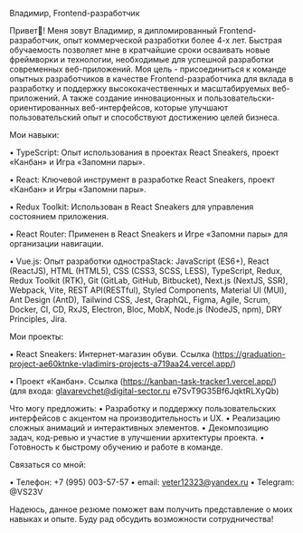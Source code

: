 

Владимир, Frontend-разработчик

Привет👋! Меня зовут Владимир,  я дипломированный Frontend-разработчик, опыт коммерческой разработки более 4-х лет. 
Быстрая обучаемость позволяет мне в кратчайшие сроки осваивать новые фреймворки и технологии, необходимые для успешной разработки современных веб-приложений. Моя цель  - присоединиться к команде опытных разработчиков в качестве Frontend-разработчика
 для вклада в разработку и поддержку высококачественных и масштабируемых веб-приложений. А также создание инновационных и пользовательски-ориентированных веб-интерфейсов, которые улучшают пользовательский опыт и способствуют достижению целей бизнеса.


Мои навыки:

• TypeScript:  Опыт использования в проектах React Sneakers, проект «Канбан» и Игра «Запомни пары».

• React:  Ключевой инструмент в разработке React Sneakers, проект «Канбан» и Игры «Запомни пары».

• Redux Toolkit:  Использован в React Sneakers для управления состоянием приложения.

• React Router:  Применен в React Sneakers и Игре «Запомни пары» для организации навигации.

• Vue.js:  Опыт разработки одностраStack:
JavaScript (ES6+), React (ReactJS), HTML (HTML5), CSS (CSS3, SCSS, LESS), TypeScript, Redux, Redux Toolkit (RTK), Git (GitLab, GitHub, Bitbucket), Next.js (NextJS, SSR), Webpack, Vite, REST API(RESTful), Styled Components, Material UI (MUI), Ant Design (AntD), Tailwind CSS, Jest, GraphQL, Figma, Agile, Scrum, Docker, CI, CD, RxJS, Electron, Bloc, MobX, Node.js (NodeJS, npm), DRY Principles, Jira.



Мои проекты:

• React Sneakers: Интернет-магазин обуви. Ссылка (https://graduation-project-ae60ktnke-vladimirs-projects-a719aa24.vercel.app/)

• Проект «Канбан». Ссылка (https://kanban-task-tracker1.vercel.app/) (для входа:
glavarevchet@digital-sector.ru
e7SvT9G35Bf6JqktRLXyQb)



Что могу предложить:
•	Разработку и поддержку пользовательских интерфейсов с акцентом на производительность и UX.
•	Реализацию сложных анимаций и интерактивных элементов.
•	Декомпозицию задач, код-ревью и участие в улучшении архитектуры проекта.
•	Готовность к быстрому обучению и работе в команде.


Связаться со мной:

•	Телефон: +7 (995) 003-57-57
• email: veter12323@yandex.ru
•	Telegram: @VS23V



Надеюсь, данное резюме поможет вам получить представление о моих навыках и опыте. Буду рад обсудить возможности сотрудничества!



